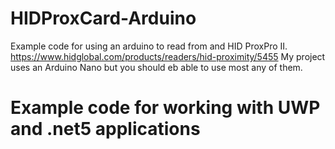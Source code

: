 # HIDProxCard-Arduino
Example code for using an arduino to read from and HID ProxPro II.
https://www.hidglobal.com/products/readers/hid-proximity/5455
My project uses an Arduino Nano but you should eb able to use most any of them. 




# Example code for working with UWP and .net5 applications
